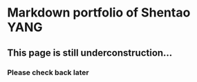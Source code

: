 # Markdown portfolio of Shentao YANG
## This page is still underconstruction...
### Please check back later

